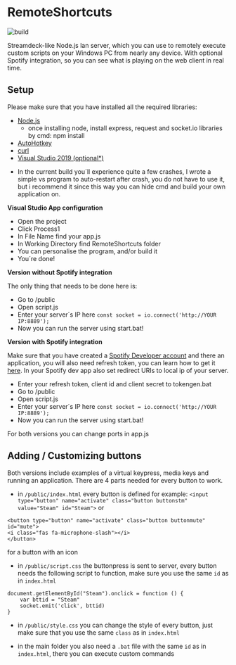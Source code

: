 # RemoteShortcuts

![build](https://img.shields.io/appveyor/build/pavelkabel/remoteshortcuts)

Streamdeck-like Node.js lan server, which you can use to remotely execute custom scripts on your Windows PC from nearly any device. With optional Spotify integration, so you can see what is playing on the web client in real time.

## Setup
Please make sure that you have installed all the required libraries:

- [Node.js](https://nodejs.org/en/)
  - once installing node, install express, request and socket.io libraries by cmd: npm install 
- [AutoHotkey](https://www.autohotkey.com)
- [curl](https://curl.se)
- [Visual Studio 2019 (optional*)](https://visualstudio.microsoft.com/cs/downloads/)

* In the current build you´ll experience quite a few crashes, I wrote a simple vs program to auto-restart after crash, you do not have to use it, but i recommend it since this way you can hide cmd and build your own application on.

**Visual Studio App configuration**
- Open the project
- Click Process1
- In File Name find your app.js
- In Working Directory find RemoteShortcuts folder
- You can personalise the program, and/or build it
- You´re done!

**Version without Spotify integration**

The only thing that needs to be done here is:

- Go to /public
- Open script.js
- Enter your server´s IP here `const socket = io.connect('http://YOUR IP:8889');`
- Now you can run the server using start.bat!

**Version with Spotify integration**

Make sure that you have created a [Spotify Developer account](https://developer.spotify.com/dashboard/login) and there an application, you will also need refresh token, you can learn how to get it [here](https://benwiz.com/blog/create-spotify-refresh-token/). In your Spotify dev app also set redirect URIs to local ip of your server.

- Enter your refresh token, client id and client secret to tokengen.bat
- Go to /public
- Open script.js
- Enter your server´s IP here `const socket = io.connect('http://YOUR IP:8889');`
- Now you can run the server using start.bat!

For both versions you can change ports in app.js

## Adding / Customizing buttons

Both versions include examples of a virtual keypress, media keys and running an application.
There are 4 parts needed for every button to work.

- in `/public/index.html` every button is defined for example: `<input type="button" name="activate" class="button buttonstm" value="Steam" id="Steam">` or 
```
<button type="button" name="activate" class="button buttonmute" id="mute">
<i class="fas fa-microphone-slash"></i>
</button>
```
for a button with an icon

- in `/public/script.css` the buttonpress is sent to server, every button needs the following script to function, make sure you use the same `id` as in `index.html`
```
document.getElementById("Steam").onclick = function () {
    var bttid = "Steam"
    socket.emit('click', bttid)
}
```
- in `/public/style.css` you can change the style of every button, just make sure that you use the same `class` as in `index.html`

- in the main folder you also need a `.bat` file with the same `id` as in `index.html`, there you can execute custom commands


